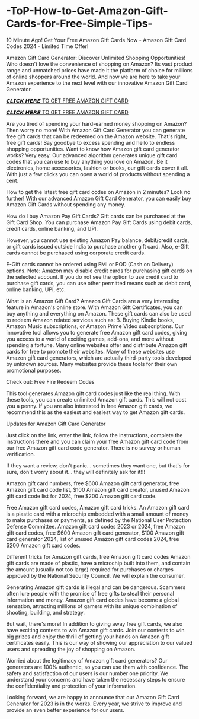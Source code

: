 # -ToP-How-to-Get-Amazon-Gift-Cards-for-Free-Simple-Tips-
10 Minute Ago! Get Your Free Amazon Gift Cards Now - Amazon Gift Card Codes 2024 - Limited Time Offer!

Amazon Gift Card Generator: Discover Unlimited Shopping Opportunities! Who doesn't love the convenience of shopping on Amazon? Its vast product range and unmatched prices have made it the platform of choice for millions of online shoppers around the world.
And now we are here to take your Amazon experience to the next level with our innovative Amazon Gift Card Generator. 

[𝘾𝙇𝙄𝘾𝙆 𝙃𝙀𝙍𝙀 TO GET FREE AMAZON GIFT CARD](https://earnsters.com/amazon-gift-card-generator/)

[𝘾𝙇𝙄𝘾𝙆 𝙃𝙀𝙍𝙀 TO GET FREE AMAZON GIFT CARD](https://earnsters.com/amazon-gift-card-generator/)

Are you tired of spending your hard-earned money shopping on Amazon? Then worry no more! With Amazon Gift Card Generator you can generate free gift cards that can be redeemed on the Amazon website. That's right, free gift cards! Say goodbye to excess spending and hello to endless shopping opportunities. Want to know how Amazon gift card generator works? Very easy. Our advanced algorithm generates unique gift card codes that you can use to buy anything you love on Amazon. Be it electronics, home accessories, fashion or books, our gift cards cover it all. With just a few clicks you can open a world of products without spending a cent.

How to get the latest free gift card codes on Amazon in 2 minutes? Look no further! With our advanced Amazon Gift Card Generator, you can easily buy Amazon Gift Cards without spending any money.

How do I buy Amazon Pay Gift Cards? Gift cards can be purchased at the Gift Card Shop.
You can purchase Amazon Pay Gift Cards using debit cards, credit cards, online banking, and UPI.

However, you cannot use existing Amazon Pay balance, debit/credit cards, or gift cards issued outside India to purchase another gift card. Also, e-Gift cards cannot be purchased using corporate credit cards.

E-Gift cards cannot be ordered using EMI or POD (Cash on Delivery) options.
Note: Amazon may disable credit cards for purchasing gift cards on the selected account. If you do not see the option to use credit card to purchase gift cards, you can use other permitted means such as debit card, online banking, UPI, etc.

What is an Amazon Gift Card? Amazon Gift Cards are a very interesting feature in Amazon's online store. With Amazon Gift Certificates, you can buy anything and everything on Amazon. These gift cards can also be used to redeem Amazon related services such as: B. Buying Kindle books, Amazon Music subscriptions, or Amazon Prime Video subscriptions.
Our innovative tool allows you to generate free Amazon gift card codes, giving you access to a world of exciting games, add-ons, and more without spending a fortune.
Many online websites offer and distribute Amazon gift cards for free to promote their websites. Many of these websites use Amazon gift card generators, which are actually third-party tools developed by unknown sources. Many websites provide these tools for their own promotional purposes.

Check out: Free Fire Redeem Codes

This tool generates Amazon gift card codes just like the real thing. With these tools, you can create unlimited Amazon gift cards. This will not cost you a penny.
If you are also interested in free Amazon gift cards, we recommend this as the easiest and easiest way to get Amazon gift cards.

Updates for Amazon Gift Card Generator

Just click on the link, enter the link, follow the instructions, complete the instructions there and you can claim your free Amazon gift card code from our free Amazon gift card code generator. There is no survey or human verification.

If they want a review, don't panic... sometimes they want one, but that's for sure, don't worry about it... they will definitely ask for it!!!

Amazon gift card numbers, free $600 Amazon gift card generator, free Amazon gift card code list, $100 Amazon gift card creator, unused Amazon gift card code list for 2024, free $200 Amazon gift card code.

Free Amazon gift card codes, Amazon gift card tricks. An Amazon gift card is a plastic card with a microchip embedded with a small amount of money to make purchases or payments, as defined by the National User Protection Defense Committee. Amazon gift card codes 2023 or 2024, free Amazon gift card codes, free $600 Amazon gift card generator, $100 Amazon gift card generator 2024, list of unused Amazon gift card codes 2024, free $200 Amazon gift card codes.

Different tricks for Amazon gift cards, free Amazon gift card codes Amazon gift cards are made of plastic, have a microchip built into them, and contain the amount (usually not too large) required for purchases or charges approved by the National Security Council. We will explain the consumer.

Generating Amazon gift cards is illegal and can be dangerous. Scammers often lure people with the promise of free gifts to steal their personal information and money. Amazon gift card codes have become a global sensation, attracting millions of gamers with its unique combination of shooting, building, and strategy. 

But wait, there's more! In addition to giving away free gift cards, we also have exciting contests to win Amazon gift cards. Join our contests to win big prizes and enjoy the thrill of getting your hands on Amazon gift certificates easily. This is our way of showing our appreciation to our valued users and spreading the joy of shopping on Amazon.

Worried about the legitimacy of Amazon gift card generators? Our generators are 100% authentic, so you can use them with confidence. The safety and satisfaction of our users is our number one priority. We understand your concerns and have taken the necessary steps to ensure the confidentiality and protection of your information.

Looking forward, we are happy to announce that our Amazon Gift Card Generator for 2023 is in the works. Every year, we strive to improve and provide an even better experience for our users.
